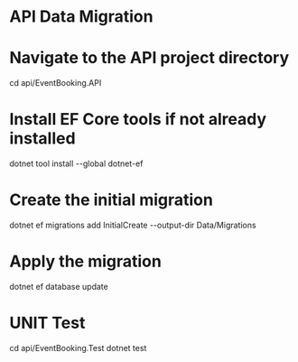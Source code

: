 # API Data Migration

# Navigate to the API project directory
cd api/EventBooking.API

# Install EF Core tools if not already installed
dotnet tool install --global dotnet-ef

# Create the initial migration
dotnet ef migrations add InitialCreate --output-dir Data/Migrations

# Apply the migration
dotnet ef database update

# UNIT Test
cd api/EventBooking.Test
dotnet test